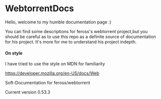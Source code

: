 # WebtorrentDocs
Hello, welcome to my humble documentation page :)


You can find some descriptions for feross's webtorrent project,but you should be careful as to use this repo as a definite source of documentation for his project. It's more for me to understand his project indepth.

#### On style
I have tried to use the style on MDN for familiarity


https://developer.mozilla.org/en-US/docs/Web


Soft-Documentation for feross/webtorrent 


Current version 0.53.3

